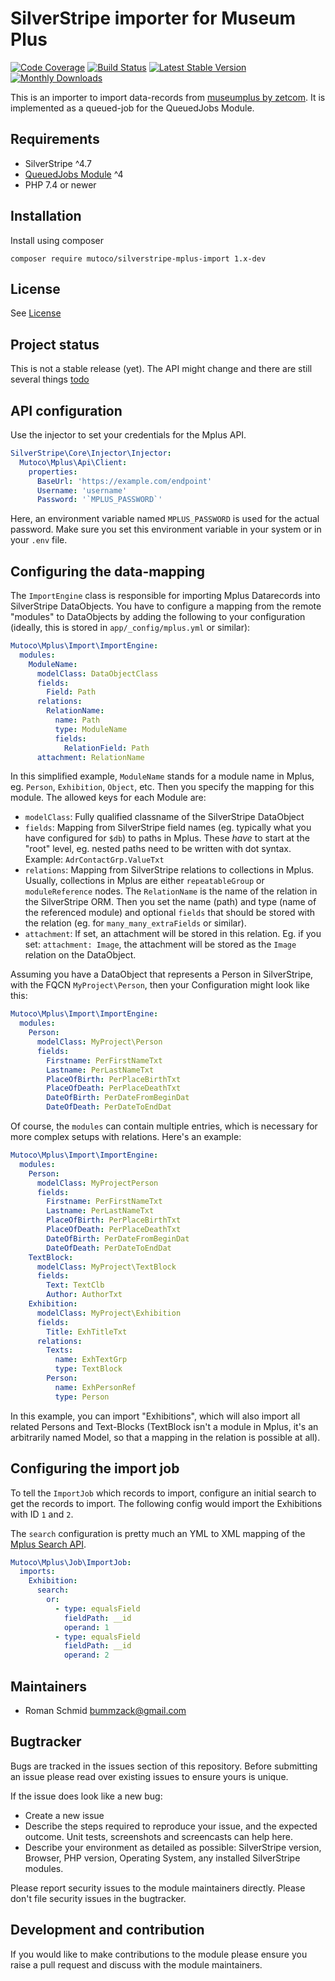 # SilverStripe importer for Museum Plus

[![Code Coverage](https://codecov.io/gh/mutoco/silverstripe-mplus-import/branch/main/graph/badge.svg)](https://codecov.io/gh/mutoco/silverstripe-mplus-import)
[![Build Status](https://travis-ci.com/mutoco/silverstripe-mplus-import.svg?branch=main)](https://travis-ci.com/mutoco/silverstripe-mplus-import)
[![Latest Stable Version](https://poser.pugx.org/mutoco/silverstripe-mplus-import/v/stable)](https://packagist.org/packages/mutoco/silverstripe-mplus-import)
[![Monthly Downloads](https://poser.pugx.org/mutoco/silverstripe-mplus-import/d/monthly)](https://packagist.org/packages/mutoco/silverstripe-mplus-import)

This is an importer to import data-records from [museumplus by zetcom](https://www.zetcom.com/en/museumplus-en/).
It is implemented as a queued-job for the QueuedJobs Module.

## Requirements

* SilverStripe ^4.7
* [QueuedJobs Module](https://github.com/symbiote/silverstripe-queuedjobs) ^4
* PHP 7.4 or newer

## Installation

Install using composer

```
composer require mutoco/silverstripe-mplus-import 1.x-dev
```

## License
See [License](license.md)

## Project status

This is not a stable release (yet). The API might change and there are still several things [todo](todo.md)

## API configuration

Use the injector to set your credentials for the Mplus API.

```yml
SilverStripe\Core\Injector\Injector:
  Mutoco\Mplus\Api\Client:
    properties:
      BaseUrl: 'https://example.com/endpoint'
      Username: 'username'
      Password: '`MPLUS_PASSWORD`'
```

Here, an environment variable named `MPLUS_PASSWORD` is used for the actual password. Make sure you set this
environment variable in your system or in your `.env` file.

## Configuring the data-mapping

The `ImportEngine` class is responsible for importing Mplus Datarecords into SilverStripe DataObjects.
You have to configure a mapping from the remote "modules" to DataObjects by adding the following to your configuration
(ideally, this is stored in `app/_config/mplus.yml` or similar):

```yml
Mutoco\Mplus\Import\ImportEngine:
  modules:
    ModuleName:
      modelClass: DataObjectClass
      fields:
        Field: Path
      relations:
        RelationName:
          name: Path
          type: ModuleName
          fields:
            RelationField: Path
      attachment: RelationName
```

In this simplified example, `ModuleName` stands for a module name in Mplus, eg. `Person`, `Exhibition`, `Object`, etc.
Then you specify the mapping for this module. The allowed keys for each Module are:
- `modelClass`: Fully qualified classname of the SilverStripe DataObject
- `fields`: Mapping from SilverStripe field names (eg. typically what you have configured for `$db`) to paths in Mplus. These *have* to start at the "root" level, eg. nested paths need to be written with dot syntax. Example: `AdrContactGrp.ValueTxt`
- `relations`: Mapping from SilverStripe relations to collections in Mplus. Usually, collections in Mplus are either `repeatableGroup` or `moduleReference` nodes. The `RelationName` is the name of the relation in the SilverStripe ORM. Then you set the name (path) and type (name of the referenced module) and optional `fields` that should be stored with the relation (eg. for `many_many_extraFields` or similar).
- `attachment`: If set, an attachment will be stored in this relation. Eg. if you set: `attachment: Image`, the attachment will be stored as the `Image` relation on the DataObject.

Assuming you have a DataObject that represents a Person in SilverStripe, with the FQCN `MyProject\Person`,
then your Configuration might look like this:

```yml
Mutoco\Mplus\Import\ImportEngine:
  modules:
    Person:
      modelClass: MyProject\Person
      fields:
        Firstname: PerFirstNameTxt
        Lastname: PerLastNameTxt
        PlaceOfBirth: PerPlaceBirthTxt
        PlaceOfDeath: PerPlaceDeathTxt
        DateOfBirth: PerDateFromBeginDat
        DateOfDeath: PerDateToEndDat
```

Of course, the `modules` can contain multiple entries, which is necessary for more complex setups with relations.
Here's an example:

```yml
Mutoco\Mplus\Import\ImportEngine:
  modules:
    Person:
      modelClass: MyProjectPerson
      fields:
        Firstname: PerFirstNameTxt
        Lastname: PerLastNameTxt
        PlaceOfBirth: PerPlaceBirthTxt
        PlaceOfDeath: PerPlaceDeathTxt
        DateOfBirth: PerDateFromBeginDat
        DateOfDeath: PerDateToEndDat
    TextBlock:
      modelClass: MyProject\TextBlock
      fields:
        Text: TextClb
        Author: AuthorTxt
    Exhibition:
      modelClass: MyProject\Exhibition
      fields:
        Title: ExhTitleTxt
      relations:
        Texts:
          name: ExhTextGrp
          type: TextBlock
        Person:
          name: ExhPersonRef
          type: Person
```

In this example, you can import "Exhibitions", which will also import all related Persons and Text-Blocks (TextBlock isn't
a module in Mplus, it's an arbitrarily named Model, so that a mapping in the relation is possible at all).

## Configuring the import job

To tell the `ImportJob` which records to import, configure an initial search to get the records to import.
The following config would import the Exhibitions with ID `1` and `2`.

The `search` configuration is pretty much an YML to XML mapping of the [Mplus Search API](http://docs.zetcom.com/ws/#Perform_an_ad-hoc_search_for_modules_items).

```yml
Mutoco\Mplus\Job\ImportJob:
  imports:
    Exhibition:
      search:
        or:
          - type: equalsField
            fieldPath: __id
            operand: 1
          - type: equalsField
            fieldPath: __id
            operand: 2
```

## Maintainers
 * Roman Schmid <bummzack@gmail.com>

## Bugtracker
Bugs are tracked in the issues section of this repository. Before submitting an issue please read over
existing issues to ensure yours is unique.

If the issue does look like a new bug:

 - Create a new issue
 - Describe the steps required to reproduce your issue, and the expected outcome. Unit tests, screenshots
 and screencasts can help here.
 - Describe your environment as detailed as possible: SilverStripe version, Browser, PHP version,
 Operating System, any installed SilverStripe modules.

Please report security issues to the module maintainers directly. Please don't file security issues in the bugtracker.

## Development and contribution

If you would like to make contributions to the module please ensure you raise a pull request and discuss with the module maintainers.
